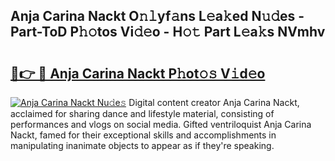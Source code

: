 ## Anja Carina Nackt O𝚗𝚕yf𝚊ns L𝚎a𝚔ed N𝚞𝚍es - Part-ToD P𝚑𝚘tos Vi𝚍𝚎o - H𝚘𝚝 Part L𝚎a𝚔s NVmhv

# <h2><a href="http://kf9vu1.oniu.top/?m=Anja+Carina+Nackt">🔗👉 🔴 Anja Carina Nackt P𝚑ot𝚘𝚜 V𝚒d𝚎o</a></h2>

[![Anja Carina Nackt Nu𝚍e𝚜](https://i.imgur.com/0qMVB7G.gif)](http://kf9vu1.oniu.top/?m=Anja+Carina+Nackt)
Digital content creator Anja Carina Nackt, acclaimed for sharing dance and lifestyle material, consisting of performances and vlogs on social media. Gifted ventriloquist Anja Carina Nackt, famed for their exceptional skills and accomplishments in manipulating inanimate objects to appear as if they're speaking.  
